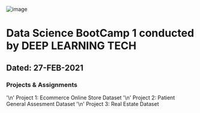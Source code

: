 ![image](https://user-images.githubusercontent.com/63910739/109742039-1fc05d00-7bf0-11eb-8eb8-85e68bcd08e5.png)

# Data Science BootCamp 1 conducted by DEEP LEARNING TECH
## Dated: 27-FEB-2021
### Projects &amp; Assignments
'\n' Project 1: Ecommerce Online Store Dataset
'\n' Project 2: Patient General Assesment Dataset
'\n' Project 3: Real Estate Dataset
